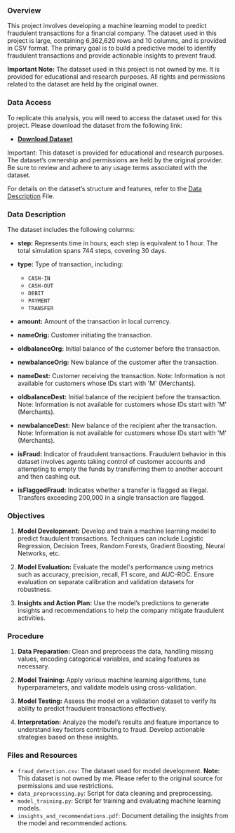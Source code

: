 

### Overview

This project involves developing a machine learning model to predict fraudulent transactions for a financial company. The dataset used in this project is large, containing 6,362,620 rows and 10 columns, and is provided in CSV format. The primary goal is to build a predictive model to identify fraudulent transactions and provide actionable insights to prevent fraud.

**Important Note:** The dataset used in this project is not owned by me. It is provided for educational and research purposes. All rights and permissions related to the dataset are held by the original owner.

### Data Access
To replicate this analysis, you will need to access the dataset used for this project. Please download the dataset from the following link:

- **[Download Dataset](https://drive.google.com/file/d/1hKuOvYlADY0CT0kG2kL2vV1btXSvfddu/view?usp=sharing)**

Important: This dataset is provided for educational and research purposes. The dataset’s ownership and permissions are held by the original provider. Be sure to review and adhere to any usage terms associated with the dataset.

For details on the dataset’s structure and features, refer to the [Data Description](https://drive.google.com/file/d/1NKF-VLlAK2RkeTaqw7A4UBy_72zYH9oC/view?usp=sharing) File.

### Data Description

The dataset includes the following columns:

- **step:** Represents time in hours; each step is equivalent to 1 hour. The total simulation spans 744 steps, covering 30 days.
  
- **type:** Type of transaction, including:
  - `CASH-IN`
  - `CASH-OUT`
  - `DEBIT`
  - `PAYMENT`
  - `TRANSFER`

- **amount:** Amount of the transaction in local currency.

- **nameOrig:** Customer initiating the transaction.

- **oldbalanceOrg:** Initial balance of the customer before the transaction.

- **newbalanceOrig:** New balance of the customer after the transaction.

- **nameDest:** Customer receiving the transaction. Note: Information is not available for customers whose IDs start with 'M' (Merchants).

- **oldbalanceDest:** Initial balance of the recipient before the transaction. Note: Information is not available for customers whose IDs start with 'M' (Merchants).

- **newbalanceDest:** New balance of the recipient after the transaction. Note: Information is not available for customers whose IDs start with 'M' (Merchants).

- **isFraud:** Indicator of fraudulent transactions. Fraudulent behavior in this dataset involves agents taking control of customer accounts and attempting to empty the funds by transferring them to another account and then cashing out.

- **isFlaggedFraud:** Indicates whether a transfer is flagged as illegal. Transfers exceeding 200,000 in a single transaction are flagged.

### Objectives

1. **Model Development:** Develop and train a machine learning model to predict fraudulent transactions. Techniques can include Logistic Regression, Decision Trees, Random Forests, Gradient Boosting, Neural Networks, etc.

2. **Model Evaluation:** Evaluate the model's performance using metrics such as accuracy, precision, recall, F1 score, and AUC-ROC. Ensure evaluation on separate calibration and validation datasets for robustness.

3. **Insights and Action Plan:** Use the model’s predictions to generate insights and recommendations to help the company mitigate fraudulent activities.

### Procedure

1. **Data Preparation:** Clean and preprocess the data, handling missing values, encoding categorical variables, and scaling features as necessary.

2. **Model Training:** Apply various machine learning algorithms, tune hyperparameters, and validate models using cross-validation.

3. **Model Testing:** Assess the model on a validation dataset to verify its ability to predict fraudulent transactions effectively.

4. **Interpretation:** Analyze the model’s results and feature importance to understand key factors contributing to fraud. Develop actionable strategies based on these insights.

### Files and Resources

- `fraud_detection.csv`: The dataset used for model development. **Note:** This dataset is not owned by me. Please refer to the original source for permissions and use restrictions.
- `data_preprocessing.py`: Script for data cleaning and preprocessing.
- `model_training.py`: Script for training and evaluating machine learning models.
- `insights_and_recommendations.pdf`: Document detailing the insights from the model and recommended actions.



